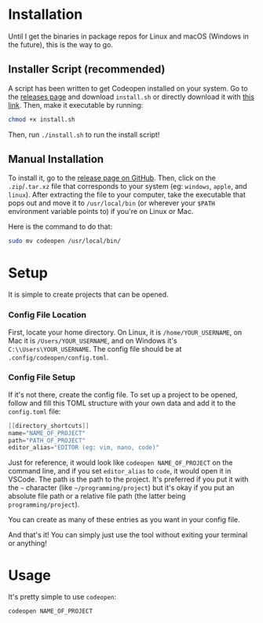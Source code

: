 # Installation
Until I get the binaries in package repos for Linux and macOS (Windows in the future), this is the way to go.

## Installer Script (recommended)
A script has been written to get Codeopen installed on your system. Go to the [releases page](https://github.com/ShubhamPatilsd/codeopen/releases/latest) and download `install.sh` or directly download it with [this link](https://github.com/ShubhamPatilsd/codeopen/releases/download/release/install.sh). Then, make it executable by running:
```bash
chmod +x install.sh
```
Then, run `./install.sh` to run the install script!

## Manual Installation
To install it, go to the [release page on GitHub](https://github.com/ShubhamPatilsd/codeopen/releases/). Then, click on the `.zip`/`.tar.xz` file that corresponds to your system (eg: `windows`, `apple`, and `linux`). After extracting the file to your computer, take the executable that pops out and move it to `/usr/local/bin` (or wherever your `$PATH` environment variable points to) if you're on Linux or Mac. 

Here is the command to do that:
```bash
sudo mv codeopen /usr/local/bin/
```


# Setup

It is simple to create projects that can be opened.

### Config File Location
First, locate your home directory. On Linux, it is `/home/YOUR_USERNAME`, on Mac it is `/Users/YOUR_USERNAME`, and on Windows it's `C:\\Users\YOUR_USERNAME`. The config file should be at `.config/codeopen/config.toml`.

### Config File Setup
If it's not there, create the config file. To set up a project to be opened, follow and fill this TOML structure with your own data and add it to the `config.toml` file:

```java
[[directory_shortcuts]]
name="NAME_OF_PROJECT"
path="PATH_OF_PROJECT"
editor_alias="EDITOR (eg: vim, nano, code)"
```

Just for reference, it would look like `codeopen NAME_OF_PROJECT` on the command line, and if you set `editor_alias` to `code`, it would open it in VSCode. The path is the path to the project. It's preferred if you put it with the `~` character (like `~/programming/project`) but it's okay if you put an absolute file path or a relative file path (the latter being `programming/project`).

You can create as many of these entries as you want in your config file.

And that's it! You can simply just use the tool without exiting your terminal or anything!

# Usage
It's pretty simple to use `codeopen`:
```
codeopen NAME_OF_PROJECT
```
